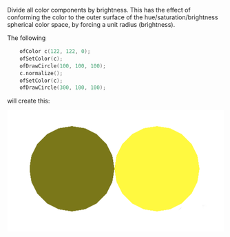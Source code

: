 
Divide all color components by brightness. This has the effect of conforming the color to the outer surface of the hue/saturation/brightness spherical color space, by forcing a unit radius (brightness).

The following
```cpp
	ofColor c(122, 122, 0);
	ofSetColor(c);
	ofDrawCircle(100, 100, 100);
	c.normalize();
	ofSetColor(c);
	ofDrawCircle(300, 100, 100);
```

will create this:

![Example Image](../images/ofColor.normalize.example.png)





